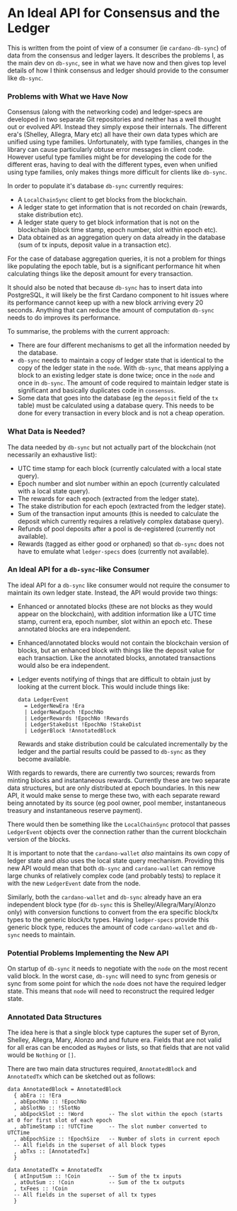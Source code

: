 # An Ideal API for Consensus and the Ledger

This is written from the point of view of a consumer (ie `cardano-db-sync`) of data from the
consensus and ledger layers. It describes the problems I, as the main dev on `db-sync`, see
in what we have now and then gives top level details of how I think consensus and ledger
should provide to the consumer like `db-sync`.

### Problems with What we Have Now

Consensus (along with the networking code) and ledger-specs are developed in two separate
Git repositories and neither has a well thought out or evolved API. Instead they simply expose
their internals. The different era's (Shelley, Allegra, Mary etc) all have their own data
types which are unified using type families. Unfortunately, with type families, changes in the
library can cause particularly obtuse error messages in client code. However useful type
families might be for developing the code for the different eras, having to deal with the
different types, even when unified using type families, only makes things more difficult for
clients like `db-sync`.

In order to populate it's database `db-sync` currently requires:

* A `LocalChainSync` client to get blocks from the blockchain.
* A ledger state to get information that is not recorded on chain (rewards, stake distribution
  etc).
* A ledger state query to get block information that is not on the blockchain (block time stamp,
  epoch number, slot within epoch etc).
* Data obtained as an aggregation query on data already in the database (sum of tx inputs,
  deposit value in a transaction etc).

For the case of database aggregation queries, it is not a problem for things like populating the
epoch table, but is a significant performance hit when calculating things like the deposit amount
for every transaction.

It should also be noted that because `db-sync` has to insert data into PostgreSQL, it will likely
be the first Cardano component to hit issues where its performance cannot keep up with a new
block arriving every 20 seconds. Anything that can reduce the amount of computation `db-sync`
needs to do improves its performance.

To summarise, the problems with the current approach:

* There are four different mechanisms to get all the information needed by the database.
* `db-sync` needs to maintain a copy of ledger state that is identical to the copy of the
  ledger state in the `node`. With `db-sync`, that means applying a block to an existing ledger
  state is done twice; once in the `node` and once in `db-sync`. The amount of code required to
  maintain ledger state is significant and basically duplicates code in `consensus`.
* Some data that goes into the database (eg the `deposit` field of the `tx` table) must be
  calculated using a database query. This needs to be done for every transaction in every
  block and is not a cheap operation.


### What Data is Needed?

The data needed by `db-sync` but not actually part of the blockchain (not necessarily an
exhaustive list):

* UTC time stamp for each block (currently calculated with a local state query).
* Epoch number and slot number within an epoch (currently calculated with a local state query).
* The rewards for each epoch (extracted from the ledger state).
* The stake distribution for each epoch (extracted from the ledger state).
* Sum of the transaction input amounts (this is needed to calculate the deposit which currently
  requires a relatively complex database query).
* Refunds of pool deposits after a pool is de-registered (currently not available).
* Rewards (tagged as either good or orphaned) so that `db-sync` does not have to emulate what
  `ledger-specs` does (currently not available).

### An Ideal API for a `db-sync`-like Consumer

The ideal API for a `db-sync` like consumer would not require the consumer to maintain its
own ledger state. Instead, the API would provide two things:

* Enhanced or annotated blocks (these are not blocks as they would appear on the blockchain),
  with addition information like a UTC time stamp, current era, epoch number, slot within
  an epoch etc. These annotated blocks are era independent.
* Enhanced/annotated blocks would not contain the blockchain version of blocks, but an enhanced
  block with things like the deposit value for each transaction. Like the annotated blocks,
  annotated transactions would also be era independent.
* Ledger events notifying of things that are difficult to obtain just by looking at the current
  block. This would include things like:

  ```
  data LedgerEvent
    = LedgerNewEra !Era
    | LedgerNewEpoch !EpochNo
    | LedgerRewards !EpochNo !Rewards
    | LedgerStakeDist !EpochNo !StakeDist
    | LedgerBlock !AnnotatedBlock
  ````

  Rewards and stake distribution could be calculated incrementally by the ledger and the partial
  results could be passed to `db-sync` as they become available.

With regards to rewards, there are currently two sources; rewards from minting blocks and
instantaneous rewards. Currently these are two separate data structures, but are only distributed
at epoch boundaries. In this new API, it would make sense to merge these two, with each separate
reward being annotated by its source (eg pool owner, pool member, instantaneous treasury and
instantaneous reserve payment).

There would then be something like the `LocalChainSync` protocol that passes `LedgerEvent`
objects over the connection rather than the current blockchain version of the blocks.

It is important to note that the `cardano-wallet` *also* maintains its own copy of ledger state and
*also* uses the local state query mechanism. Providing this new API would mean that both `db-sync`
and `cardano-wallet` can remove large chunks of relatively complex code (and probably tests) to
replace it with the new `LedgerEvent` date from the node.

Similarly, both the `cardano-wallet` and `db-sync` already have an era independent block type
(for `db-sync` this is Shelley/Allegra/Mary/Alonzo only) with conversion functions to convert
from the era specific block/tx types to the generic block/tx types. Having `ledger-specs`
provide this generic block type, reduces the amount of code `cardano-wallet` and `db-sync` needs
to maintain.

### Potential Problems Implementing the New API

On startup of `db-sync` it needs to negotiate with the `node` on the most recent valid block.
In the worst case, `db-sync` will need to sync from genesis or sync from some point for which
the `node` does not have the required ledger state. This means that `node` will need to
reconstruct the required ledger state.


### Annotated Data Structures

The idea here is that a single block type captures the super set of Byron, Shelley, Allegra,
Mary, Alonzo and and future era. Fields that are not valid for all eras can be encoded as
`Maybe`s or lists, so that fields that are not valid would be `Nothing` or `[]`.

There are two main data structures required, `AnnotatedBlock` and `AnnotatedTx` which can be
sketched out as follows:

```
data AnnotatedBlock = AnnotatedBlock
  { abEra :: !Era
  , abEpochNo :: !EpochNo
  , abSlotNo :: !SlotNo
  , abEpockSlot :: !Word   	    -- The slot within the epoch (starts at 0 for first slot of each epoch
  , abTimeStamp :: !UTCTime     -- The slot number converted to UTCTime
  , abEpochSize :: !EpochSize   -- Number of slots in current epoch
  -- All fields in the superset of all block types
  , abTxs :: [AnnotatedTx]
  }

data AnnotatedTx = AnnotatedTx
  { atInputSum :: !Coin         -- Sum of the tx inputs
  , atOutSum :: !Coin           -- Sum of the tx outputs
  , txFees :: !Coin
  -- All fields in the superset of all tx types
  }
```
